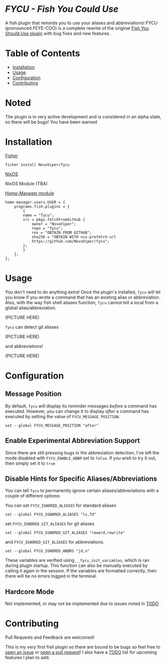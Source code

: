 # _FYCU - Fish You Could Use_

A fish plugin that reminds you to use your aliases and abbreviations!
FYCU (pronounced FEYE-COO) is a complete rewrite of the original [Fish You Should Use plugin](https://github.com/paysonwallach/fish-you-should-use) with bug fixes and new features.

# Table of Contents

- [Installation](#Installation)
- [Usage](#Usage)
- [Configuration](#Configuration)
- [Contributing](#Contributing)

# Noted

The plugin is in very active development and is considered in an alpha state, so
there will be bugs! You have been warned

# Installation

[Fisher](https://github.com/jorgebucaran/fisher)

```
fisher install NovaViper/fycu
```

[NixOS](https://nixos.org)

NixOS Module
(TBA)

[Home-Manager module](https://nix-community.github.io/home-manager)

```
home-manager.users.USER = {
    programs.fish.plugins = {
        {
        name = "fycu";
        src = pkgs.fetchFromGithub {
            owner = "NovaViper";
            repo = "fycu";
            rev = "OBTAIN FROM GITHUB";
            sha256 = "OBTAIN WITH nix-prefetch-url
            https://github.com/NovaViper/fycu";
        };
        }
    };
};
```

# Usage

You don't need to do anything extra! Once the plugin's installed, `fycu` will
let you know if you wrote a command that has an existing alias or abbreviation.
Also, with the way fish shell aliases function, `fycu` cannot tell a local from
a global alias/abbreviation.

(PICTURE HERE)

`fycu` can detect git aliases

(PICTURE HERE)

and abbreviations!

(PICTURE HERE)

# Configuration

## Message Position

By default, `fycu` will display its reminder messages _before_ a command has
executed. However, you can change it to display _after_ a command has executed
by setting the value of `FYCU_MESSAGE_POSITION`.

```
set --global FYCU_MESSAGE_POSITION "after"
```

## Enable Experimental Abbreviation Support

Since there are still pressing bugs in the abbreviation detection, I've left the
mode disabled with `FYCU_ENABLE_ABBR` set to `false`. If you wish to try it out,
then simply set it to `true`

## Disable Hints for Specific Aliases/Abbreviations

You can tell `fycu` to permanently ignore certain aliases/abbreviations with a
couple of different options:

You can set `FYCU_IGNORED_ALIASES` for standard aliases

```
set --global FYCU_IGNORED_ALIASES "ls,fd"
```

set `FYCU_IGNORED_GIT_ALIASES` for git aliases

```
set --global FYCU_IGNORED_GIT_ALIASES "reword,rewrite"
```

and `FYCU_IGNORED_GIT_ALIASES` for abbreviations.

```
set --global FYCU_IGNORED_ABBRS "jd,n"
```

These variables are verified using `__fycu_init_variables`, which is ran during
plugin startup. This function can also be manually executed by calling it again
in the session. If the variables are formatted correctly, then there will be no
errors logged in the terminal.

## Hardcore Mode

Not implemented, or may not be implemented due to issues noted in
[TODO](TODO.md)

# Contributing

Pull Requests and Feedback are welcomed!

This is my very first fish plugin so there are bound to be bugs so feel free to
[open an issue](https://github.com/NovaViper/fycu/issues/new) or [open a pull
request](https://github.com/NovaViper/fycu/compare)! I also have a
[TODO](TODO.md) list for upcoming features I plan to add.
